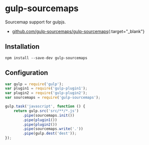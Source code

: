 # gulp-sourcemaps

Sourcemap support for gulpjs.

- [github.com/gulp-sourcemaps/gulp-sourcemaps](https://github.com/gulp-sourcemaps/gulp-sourcemaps){:target="_blank"}

## Installation

```shell
npm install --save-dev gulp-sourcemaps
```

## Configuration

```javascript
var gulp = require('gulp');
var plugin1 = require('gulp-plugin1');
var plugin2 = require('gulp-plugin2');
var sourcemaps = require('gulp-sourcemaps');

gulp.task('javascript', function () {
    return gulp.src('src/**/*.js')
        .pipe(sourcemaps.init())
        .pipe(plugin1())
        .pipe(plugin2())
        .pipe(sourcemaps.write('.'))
        .pipe(gulp.dest('dest'));
});
```
